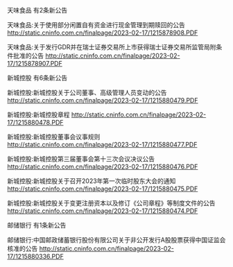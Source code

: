 天味食品 有2条新公告 

天味食品:关于使用部分闲置自有资金进行现金管理到期赎回的公告 http://static.cninfo.com.cn/finalpage/2023-02-17/1215878908.PDF 

天味食品:关于发行GDR并在瑞士证券交易所上市获得瑞士证券交易所监管局附条件批准的公告 http://static.cninfo.com.cn/finalpage/2023-02-17/1215878907.PDF 

新城控股 有6条新公告 

新城控股:新城控股关于公司董事、高级管理人员变动的公告 http://static.cninfo.com.cn/finalpage/2023-02-17/1215880479.PDF 

新城控股:新城控股章程 http://static.cninfo.com.cn/finalpage/2023-02-17/1215880478.PDF 

新城控股:新城控股董事会议事规则 http://static.cninfo.com.cn/finalpage/2023-02-17/1215880477.PDF 

新城控股:新城控股第三届董事会第十三次会议决议公告 http://static.cninfo.com.cn/finalpage/2023-02-17/1215880476.PDF 

新城控股:新城控股关于召开2023年第一次临时股东大会的通知 http://static.cninfo.com.cn/finalpage/2023-02-17/1215880475.PDF 

新城控股:新城控股关于变更注册资本以及修订《公司章程》等制度文件的公告 http://static.cninfo.com.cn/finalpage/2023-02-17/1215880474.PDF 

邮储银行 有1条新公告 

邮储银行:中国邮政储蓄银行股份有限公司关于非公开发行A股股票获得中国证监会核准的公告 http://static.cninfo.com.cn/finalpage/2023-02-17/1215880336.PDF 

